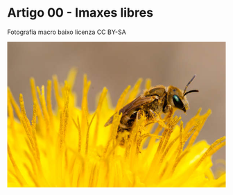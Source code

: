 # Artigo 00 - Imaxes libres

Fotografía macro baixo licenza CC BY-SA

![](/en/assets/_MG_7548.jpg)

